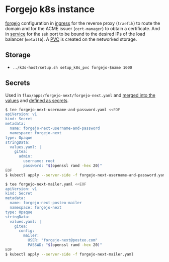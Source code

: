 # Forgejo k8s instance

[forgejo](https://code.forgejo.org/forgejo-helm/forgejo-helm) configuration in [ingress](https://code.forgejo.org/forgejo-helm/forgejo-helm#ingress) for the reverse proxy (`traefik`) to route the domain and for the ACME issuer (`cert-manager`) to obtain a certificate. And in [service](https://code.forgejo.org/forgejo-helm/forgejo-helm#service) for the `ssh` port to be bound to the desired IPs of the load balancer (`metallb`). A [PVC](https://code.forgejo.org/forgejo-helm/forgejo-helm#persistence) is created on the networked storage.

## Storage

- `../k3s-host/setup.sh setup_k8s_pvc forgejo-$name 1000`

## Secrets

Used in `flux/apps/forgejo-next/forgejo-next.yaml` and [merged into the values](https://fluxcd.io/flux/components/helm/helmreleases/#values-references) and [defined as secrets](https://fluxcd.io/flux/components/helm/helmreleases/#kubeconfig-reference).

```sh
$ tee forgejo-next-username-and-password.yaml <<EOF
apiVersion: v1
kind: Secret
metadata:
  name: forgejo-next-username-and-password
  namespace: forgejo-next
type: Opaque
stringData:
  values.yaml: |
    gitea:
      admin:
        username: root
        password: "$(openssl rand -hex 20)"
EOF
$ kubectl apply --server-side -f forgejo-next-username-and-password.yaml
```

```sh
$ tee forgejo-next-mailer.yaml <<EOF
apiVersion: v1
kind: Secret
metadata:
  name: forgejo-next-posteo-mailer
  namespace: forgejo-next
type: Opaque
stringData:
  values.yaml: |
    gitea:
      config:
        mailer:
          USER: "forgejo-next@posteo.com"
          PASSWD: "$(openssl rand -hex 20)"
EOF
$ kubectl apply --server-side -f forgejo-next-mailer.yaml
```
